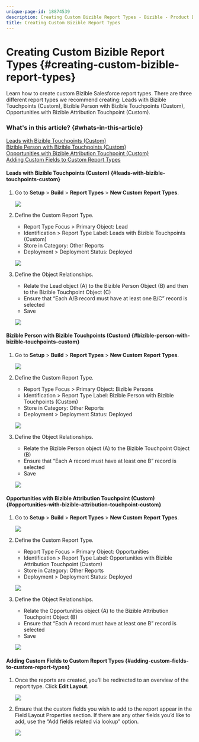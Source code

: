 ```yaml
---
unique-page-id: 18874539
description: Creating Custom Bizible Report Types - Bizible - Product Documentation
title: Creating Custom Bizible Report Types
---
```


# Creating Custom Bizible Report Types {#creating-custom-bizible-report-types}

Learn how to create custom Bizible Salesforce report types. There are three different report types we recommend creating: Leads with Bizible Touchpoints (Custom), Bizible Person with Bizible Touchpoints (Custom), Opportunities with Bizible Attribution Touchpoint (Custom).

### What's in this article? {#whats-in-this-article}

[Leads with Bizible Touchpoints (Custom)](#leads-with-bizible-touchpoints-custom)  
[Bizible Person with Bizible Touchpoints (Custom)](#bizible-person-with-bizible-touchpoints-custom)  
[Opportunities with Bizible Attribution Touchpoint (Custom)](#opportunities-with-bizible-attribution-touchpoint-custom)  
[Adding Custom Fields to Custom Report Types](#adding-custom-fields-to-custom-report-types)

#### Leads with Bizible Touchpoints (Custom) {#leads-with-bizible-touchpoints-custom}

1. Go to **Setup** > **Build** > **Report Types** > **New Custom Report Types**.

   ![](assets/1.png)

1. Define the Custom Report Type.

    * Report Type Focus > Primary Object: Lead
    * Identification > Report Type Label: Leads with Bizible Touchpoints (Custom)
    * Store in Category: Other Reports
    * Deployment > Deployment Status: Deployed

   ![](assets/2.png)

1. Define the Object Relationships.

    * Relate the Lead object (A) to the Bizible Person Object (B) and then to the Bizible Touchpoint Object (C)
    * Ensure that “Each A/B record must have at least one B/C” record is selected
    * Save

   ![](assets/3.png)

#### Bizible Person with Bizible Touchpoints (Custom) {#bizible-person-with-bizible-touchpoints-custom}

1. Go to **Setup** > **Build** > **Report Types** > **New Custom Report Types**.

   ![](assets/4.png)

1. Define the Custom Report Type.

    * Report Type Focus > Primary Object: Bizible Persons
    * Identification > Report Type Label: Bizible Person with Bizible Touchpoints (Custom)
    * Store in Category: Other Reports
    * Deployment > Deployment Status: Deployed

   ![](assets/5.png)

1. Define the Object Relationships.

    * Relate the Bizible Person object (A) to the Bizible Touchpoint Object (B)
    * Ensure that “Each A record must have at least one B” record is selected
    * Save

   ![](assets/6.png)

#### Opportunities with Bizible Attribution Touchpoint (Custom) {#opportunities-with-bizible-attribution-touchpoint-custom}

1. Go to **Setup** > **Build** > **Report Types** > **New Custom Report Types**.

   ![](assets/7.png)

1. Define the Custom Report Type.

    * Report Type Focus > Primary Object: Opportunities
    * Identification > Report Type Label: Opportunities with Bizible Attribution Touchpoint (Custom)
    * Store in Category: Other Reports
    * Deployment > Deployment Status: Deployed

   ![](assets/8.png)

1. Define the Object Relationships.

    * Relate the Opportunities object (A) to the Bizible Attribution Touchpoint Object (B)
    * Ensure that “Each A record must have at least one B” record is selected
    * Save

   ![](assets/9.png)

#### Adding Custom Fields to Custom Report Types {#adding-custom-fields-to-custom-report-types}

1. Once the reports are created, you’ll be redirected to an overview of the report type. Click **Edit Layout**.

   ![](assets/10.png)

1. Ensure that the custom fields you wish to add to the report appear in the Field Layout Properties section. If there are any other fields you’d like to add, use the “Add fields related via lookup” option.

   ![](assets/11.png)

